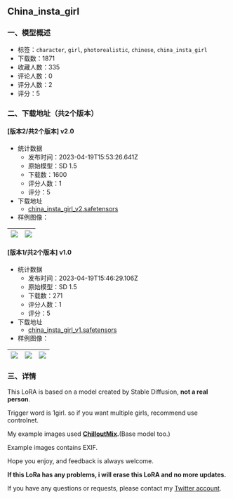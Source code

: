 ## China_insta_girl
### 一、模型概述

- 标签：`character`, `girl`, `photorealistic`, `chinese`, `china_insta_girl`
- 下载数：1871
- 收藏人数：335
- 评论人数：0
- 评分人数：2
- 评分：5

### 二、下载地址（共2个版本）

#### [版本2/共2个版本] v2.0

- 统计数据
  - 发布时间：2023-04-19T15:53:26.641Z
  - 原始模型：SD 1.5
  - 下载数：1600
  - 评分人数：1
  - 评分：5
- 下载地址
  - [china_insta_girl_v2.safetensors](https://civitai.com/api/download/models/49979)
- 样例图像：

| <img src="https://image.civitai.com/xG1nkqKTMzGDvpLrqFT7WA/f738effa-63bc-4dce-1836-291cea27b900/width=450/537213.jpeg" /> | <img src="https://image.civitai.com/xG1nkqKTMzGDvpLrqFT7WA/f8b39d4a-868f-4d55-df7a-67341ce72300/width=450/537238.jpeg" /> |
| ---- | ---- |

#### [版本1/共2个版本] v1.0

- 统计数据
  - 发布时间：2023-04-19T15:46:29.106Z
  - 原始模型：SD 1.5
  - 下载数：271
  - 评分人数：1
  - 评分：5
- 下载地址
  - [china_insta_girl_v1.safetensors](https://civitai.com/api/download/models/49902)
- 样例图像：

| <img src="https://image.civitai.com/xG1nkqKTMzGDvpLrqFT7WA/01a03283-bcc6-4b35-d17a-897675c12400/width=450/537100.jpeg" /> | <img src="https://image.civitai.com/xG1nkqKTMzGDvpLrqFT7WA/476a2db9-0a20-4f38-8501-39e2bdb42300/width=450/537116.jpeg" /> | <img src="https://image.civitai.com/xG1nkqKTMzGDvpLrqFT7WA/6d7a70ff-0adb-4925-cff2-ad67730de500/width=450/537122.jpeg" /> |
| ---- | ---- | ---- |


### 三、详情
<p>This LoRA is based on a model created by Stable Diffusion, <strong>not a real person</strong>.</p><p>Trigger word is 1girl. so if you want multiple girls, recommend use controlnet.</p><p></p><p>My example images used <a target="_blank" rel="ugc" href="https://civitai.com/models/6424/chilloutmix"><strong>ChilloutMix</strong></a><strong>.</strong>(Base model too.)</p><p>Example images contains EXIF.</p><p></p><p>Hope you enjoy, and feedback is always welcome.</p><p></p><p><strong>If this LoRa has any problems, i will erase this LoRA and no more updates.</strong></p><p></p><p>If you have any questions or requests, please contact my <a target="_blank" rel="ugc" href="https://twitter.com/Singularity_Ai_">Twitter account</a>.</p>